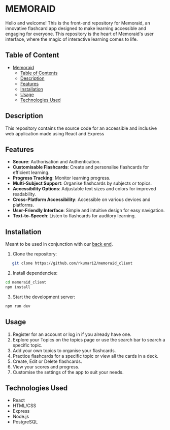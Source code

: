 # MEMORAID

Hello and welcome! This is the front-end repository for Memoraid, an innovative flashcard app designed to make learning accessible and engaging for everyone. This repository is the heart of Memoraid's user interface, where the magic of interactive learning comes to life.

## Table of Content

- [Memoraid](#memoraid--)
  - [Table of Contents](#table-of-contents)
  - [Description](#description)
  - [Features](#features)
  - [Installation](#installation)
  - [Usage](#usage)
  - [Technologies Used](#technologies-used)

## Description 

This repository contains the source code for an accessible and inclusive web application made using React and Express

## Features 

- **Secure**: Authorisation and Authentication.
- **Customisable Flashcards**: Create and personalise flashcards for efficient learning.
- **Progress Tracking**: Monitor learning progress.
- **Multi-Subject Support**: Organise flashcards by subjects or topics.
- **Accessibility Options**: Adjustable text sizes and colors for improved readability.
- **Cross-Platform Accessibility**: Accessible on various devices and platforms.
- **User-Friendly Interface**: Simple and intuitive design for easy navigation.
- **Text-to-Speech**: Listen to flashcards for auditory learning.


## Installation
Meant to be used in conjunction with our [back end](https://github.com/SamM71/lap4-project-backend).
1. Clone the repository:
```bash
   git clone https://github.com/rkumari2/memoraid_client
```
2. Install dependencies:
```bash
cd memoraid_client
npm install
```
3. Start the development server:
```bash
npm run dev
```

## Usage

1. Register for an account or log in if you already have one.
2. Explore your Topics on the topics page or use the search bar to search a specific topic.
3. Add your own topics to organise your flashcards.
4. Practice flashcards for a specific topic or view all the cards in a deck.
5. Create, Edit or Delete flashcards.
6. View your scores and progress.
7. Customise the settings of the app to suit your needs.

   
## Technologies Used
- React
- HTML/CSS
- Express
- Node.js
- PostgreSQL 


